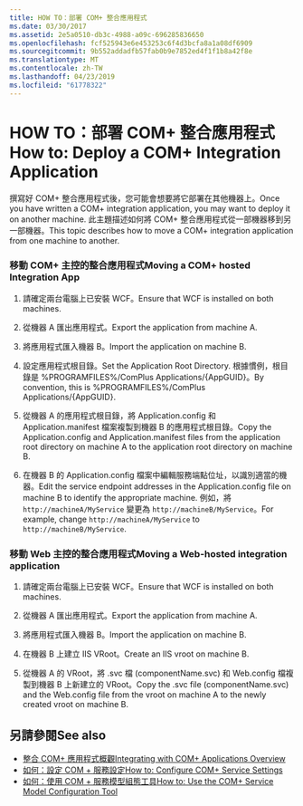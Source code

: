 ```yaml
---
title: HOW TO：部署 COM+ 整合應用程式
ms.date: 03/30/2017
ms.assetid: 2e5a0510-db3c-4988-a09c-696285836650
ms.openlocfilehash: fcf525943e6e453253c6f4d3bcfa8a1a08df6909
ms.sourcegitcommit: 9b552addadfb57fab0b9e7852ed4f1f1b8a42f8e
ms.translationtype: MT
ms.contentlocale: zh-TW
ms.lasthandoff: 04/23/2019
ms.locfileid: "61778322"
---
```

# <a name="how-to-deploy-a-com-integration-application"></a><span data-ttu-id="32ac1-102">HOW TO：部署 COM+ 整合應用程式</span><span class="sxs-lookup"><span data-stu-id="32ac1-102">How to: Deploy a COM+ Integration Application</span></span>
<span data-ttu-id="32ac1-103">撰寫好 COM+ 整合應用程式後，您可能會想要將它部署在其他機器上。</span><span class="sxs-lookup"><span data-stu-id="32ac1-103">Once you have written a COM+ integration application, you may want to deploy it on another machine.</span></span> <span data-ttu-id="32ac1-104">此主題描述如何將 COM+ 整合應用程式從一部機器移到另一部機器。</span><span class="sxs-lookup"><span data-stu-id="32ac1-104">This topic describes how to move a COM+ integration application from one machine to another.</span></span>  
  
### <a name="moving-a-com-hosted-integration-app"></a><span data-ttu-id="32ac1-105">移動 COM+ 主控的整合應用程式</span><span class="sxs-lookup"><span data-stu-id="32ac1-105">Moving a COM+ hosted Integration App</span></span>  
  
1. <span data-ttu-id="32ac1-106">請確定兩台電腦上已安裝 WCF。</span><span class="sxs-lookup"><span data-stu-id="32ac1-106">Ensure that WCF is installed on both machines.</span></span>  
  
2. <span data-ttu-id="32ac1-107">從機器 A 匯出應用程式。</span><span class="sxs-lookup"><span data-stu-id="32ac1-107">Export the application from machine A.</span></span>  
  
3. <span data-ttu-id="32ac1-108">將應用程式匯入機器 B。</span><span class="sxs-lookup"><span data-stu-id="32ac1-108">Import the application on machine B.</span></span>  
  
4. <span data-ttu-id="32ac1-109">設定應用程式根目錄。</span><span class="sxs-lookup"><span data-stu-id="32ac1-109">Set the Application Root Directory.</span></span> <span data-ttu-id="32ac1-110">根據慣例，根目錄是 %PROGRAMFILES%/ComPlus Applications/{AppGUID}。</span><span class="sxs-lookup"><span data-stu-id="32ac1-110">By convention, this is %PROGRAMFILES%/ComPlus Applications/{AppGUID}.</span></span>  
  
5. <span data-ttu-id="32ac1-111">從機器 A 的應用程式根目錄，將 Application.config 和 Application.manifest 檔案複製到機器 B 的應用程式根目錄。</span><span class="sxs-lookup"><span data-stu-id="32ac1-111">Copy the Application.config and Application.manifest files from the application root directory on machine A to the application root directory on machine B.</span></span>  
  
6. <span data-ttu-id="32ac1-112">在機器 B 的 Application.config 檔案中編輯服務端點位址，以識別適當的機器。</span><span class="sxs-lookup"><span data-stu-id="32ac1-112">Edit the service endpoint addresses in the Application.config file on machine B to identify the appropriate machine.</span></span> <span data-ttu-id="32ac1-113">例如，將 `http://machineA/MyService` 變更為 `http://machineB/MyService`。</span><span class="sxs-lookup"><span data-stu-id="32ac1-113">For example, change `http://machineA/MyService` to `http://machineB/MyService`.</span></span>  
  
### <a name="moving-a-web-hosted-integration-application"></a><span data-ttu-id="32ac1-114">移動 Web 主控的整合應用程式</span><span class="sxs-lookup"><span data-stu-id="32ac1-114">Moving a Web-hosted integration application</span></span>  
  
1. <span data-ttu-id="32ac1-115">請確定兩台電腦上已安裝 WCF。</span><span class="sxs-lookup"><span data-stu-id="32ac1-115">Ensure that WCF is installed on both machines.</span></span>  
  
2. <span data-ttu-id="32ac1-116">從機器 A 匯出應用程式。</span><span class="sxs-lookup"><span data-stu-id="32ac1-116">Export the application from machine A.</span></span>  
  
3. <span data-ttu-id="32ac1-117">將應用程式匯入機器 B。</span><span class="sxs-lookup"><span data-stu-id="32ac1-117">Import the application on machine B.</span></span>  
  
4. <span data-ttu-id="32ac1-118">在機器 B 上建立 IIS VRoot。</span><span class="sxs-lookup"><span data-stu-id="32ac1-118">Create an IIS vroot on machine B.</span></span>  
  
5. <span data-ttu-id="32ac1-119">從機器 A 的 VRoot，將 .svc 檔 (componentName.svc) 和 Web.config 檔複製到機器 B 上新建立的 VRoot。</span><span class="sxs-lookup"><span data-stu-id="32ac1-119">Copy the .svc file (componentName.svc) and the Web.config file from the vroot on machine A to the newly created vroot on machine B.</span></span>  
  
## <a name="see-also"></a><span data-ttu-id="32ac1-120">另請參閱</span><span class="sxs-lookup"><span data-stu-id="32ac1-120">See also</span></span>

- [<span data-ttu-id="32ac1-121">整合 COM+ 應用程式概觀</span><span class="sxs-lookup"><span data-stu-id="32ac1-121">Integrating with COM+ Applications Overview</span></span>](../../../../docs/framework/wcf/feature-details/integrating-with-com-plus-applications-overview.md)
- [<span data-ttu-id="32ac1-122">如何：設定 COM + 服務設定</span><span class="sxs-lookup"><span data-stu-id="32ac1-122">How to: Configure COM+ Service Settings</span></span>](../../../../docs/framework/wcf/feature-details/how-to-configure-com-service-settings.md)
- [<span data-ttu-id="32ac1-123">如何：使用 COM + 服務模型組態工具</span><span class="sxs-lookup"><span data-stu-id="32ac1-123">How to: Use the COM+ Service Model Configuration Tool</span></span>](../../../../docs/framework/wcf/feature-details/how-to-use-the-com-service-model-configuration-tool.md)
